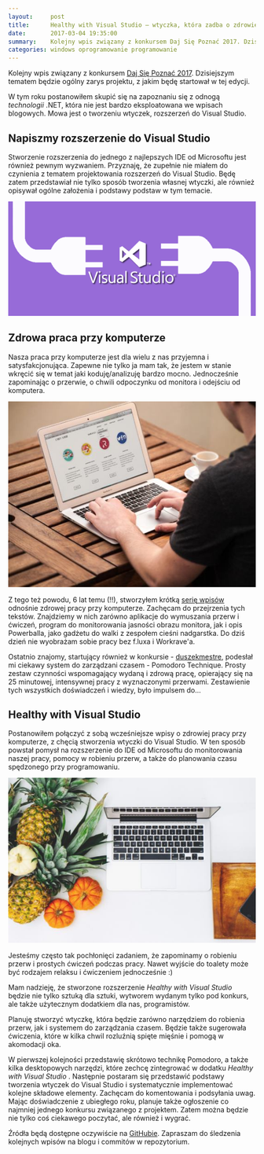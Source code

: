```yaml
---
layout:     post
title:      Healthy with Visual Studio — wtyczka, która zadba o zdrowie i czas dewelopera
date:       2017-03-04 19:35:00
summary:    Kolejny wpis związany z konkursem Daj Się Poznać 2017. Dzisiejszym tematem będzie ogólny zarys projektu, z jakim będę startował w tej edycji.W tym roku postanowiłem skupić się na zapoznaniu się z odnogą technologii .NET, która nie jest bardzo eksploatowana we wpisach blogowych. Mowa jest o tworzeniu...
categories: windows oprogramowanie programowanie
---
```




Kolejny wpis związany z konkursem [Daj Się Poznać 2017](https://www.dobreprogramy.pl/djfoxer/Daj-Sie-Poznac-2017-kolejna-edycja-konkursu-rozpoczeta,79513.html). Dzisiejszym tematem będzie ogólny zarys projektu, z jakim będę startował w tej edycji.

W tym roku postanowiłem skupić się na zapoznaniu się z odnogą  *technologii*  .NET, która nie jest bardzo eksploatowana we wpisach blogowych. Mowa jest o tworzeniu wtyczek, rozszerzeń do Visual Studio. 





## Napiszmy rozszerzenie do Visual Studio



Stworzenie rozszerzenia do jednego z najlepszych IDE od Microsoftu jest również pewnym wyzwaniem. Przyznaję, że zupełnie nie miałem do czynienia z tematem projektowania rozszerzeń do Visual Studio. Będę zatem przedstawiał nie tylko sposób tworzenia własnej wtyczki, ale również opisywał ogólne założenia i podstawy podstaw w tym temacie.



![desk](https://raw.githubusercontent.com/djfoxer/djfoxer.github.io/master/_img/2017-3-4-_22_/g_-_608x405_-_-_79587x20170304160819_0.png)





## Zdrowa praca przy komputerze


Nasza praca przy komputerze jest dla wielu z nas przyjemna i satysfakcjonująca. Zapewne nie tylko ja mam tak, że jestem w stanie wkręcić się w temat jaki koduję/analizuję bardzo mocno. Jednocześnie zapominając o przerwie, o chwili odpoczynku od monitora i odejściu od komputera. 



![desk](https://raw.githubusercontent.com/djfoxer/djfoxer.github.io/master/_img/2017-3-4-_22_/g_-_608x405_-_-_79587x20170304161535_0.jpeg)



Z tego też powodu, 6 lat temu (!!), stworzyłem krótką [serię wpisów](https://www.dobreprogramy.pl/djfoxer/Zdrowa-praca-przy-komputerze,s309.html) odnośnie zdrowej pracy przy komputerze. Zachęcam do przejrzenia tych tekstów. Znajdziemy w nich zarówno aplikacje do wymuszania przerw i ćwiczeń, program do monitorowania jasności obrazu monitora, jak i opis Powerballa, jako gadżetu do walki z zespołem cieśni nadgarstka. Do dziś dzień nie wyobrażam sobie pracy bez f.luxa i Workrave&#39;a. 

Ostatnio znajomy, startujący również w konkursie - [duszekmestre](https://duszekmestre.github.io/), podesłał mi ciekawy system do zarządzani czasem - Pomodoro Technique. Prosty zestaw czynności wspomagający wydaną i zdrową pracę, opierający się na 25 minutowej, intensywnej pracy z wyznaczonymi  przerwami. Zestawienie tych wszystkich doświadczeń i wiedzy, było impulsem do...



## Healthy with Visual Studio


Postanowiłem połączyć z sobą wcześniejsze wpisy o zdrowiej pracy przy komputerze, z chęcią stworzenia wtyczki do Visual Studio. W ten sposób powstał pomysł na rozszerzenie do IDE od Microsoftu do monitorowania naszej pracy, pomocy w robieniu przerw, a także do planowania czasu spędzonego przy programowaniu. 



![desk](https://raw.githubusercontent.com/djfoxer/djfoxer.github.io/master/_img/2017-3-4-_22_/g_-_608x405_-_-_79587x20170304161838_0.jpeg)



Jesteśmy często tak pochłonięci zadaniem, że zapominamy o robieniu przerw i prostych ćwiczeń podczas pracy. Nawet wyjście do toalety może być rodzajem relaksu i ćwiczeniem jednocześnie :)

Mam nadzieję, że stworzone rozszerzenie  *Healthy with Visual Studio*  będzie nie tylko sztuką dla sztuki, wytworem wydanym tylko pod konkurs, ale także użytecznym dodatkiem dla nas, programistów.

Planuję stworzyć wtyczkę, która będzie zarówno narzędziem do robienia przerw, jak i systemem do zarządzania czasem. Będzie także sugerowała ćwiczenia, które w kilka chwil rozluźnią spięte mięśnie i pomogą w akomodacji oka. 

W pierwszej kolejności przedstawię skrótowo technikę Pomodoro, a także kilka desktopowych narzędzi, które zechcę zintegrować w dodatku  *Healthy with Visual Studio* . Następnie postaram się przedstawić podstawy tworzenia wtyczek do Visual Studio i systematycznie implementować kolejne składowe elementy. Zachęcam do komentowania i podsyłania uwag. Mając doświadczenie z ubiegłego roku, planuje także ogłoszenie co najmniej jednego konkursu związanego z projektem. Zatem można będzie nie tylko coś ciekawego poczytać, ale również i wygrać.

Źródła będą dostępne oczywiście na [GitHubie](https://github.com/djfoxer/healthyWithVS). Zapraszam do śledzenia kolejnych wpisów na blogu i commitów w repozytorium.



